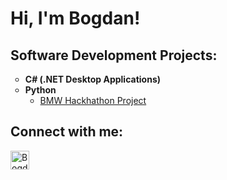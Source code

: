<h1>Hi, I'm Bogdan!</h1>

<h2>Software Development Projects:</h2>
<ul style="list-style-type: circle;">
  <li><b>C# (.NET Desktop Applications)</b>
    <ul>
      <!--<li>Subpoint 1 for C#</li>-->
    </ul>
  </li>
  <li><b>Python</b>
    <ul>
      <li><a href="https://github.com/BCprljakovic/BMW-Hackathon-Project.git">BMW Hackhathon Project</a></li>
    </ul>
  </li>
</ul>
<h2>Connect with me:</h2>

[<img align="left" alt="BogdanCprljakovic | LinkedIn" width="30px" src="https://cdn.jsdelivr.net/gh/devicons/devicon/icons/linkedin/linkedin-original.svg" alt="LinkedIn" />][linkedin]

[linkedin]: https://www.linkedin.com/in/bogdan-cprljakovic/
